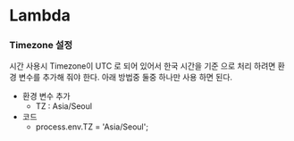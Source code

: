 # Lambda

### Timezone 설정
시간 사용시 Timezone이 UTC 로 되어 있어서 한국 시간을 기준 으로 처리 하려면 환경 변수를 추가해 줘야 한다.
아래 방법중 둘중 하나만 사용 하면 된다. 

* 환경 변수 추가 
  * TZ : Asia/Seoul
* 코드
  * process.env.TZ = 'Asia/Seoul';


